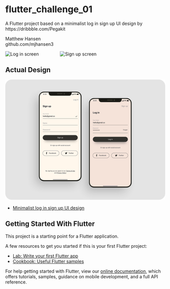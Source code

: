 # flutter_challenge_01

A Flutter project based on a minimalist log in sign up UI design by https:&#x2F;&#x2F;dribbble.com&#x2F;Pegakit

Matthew Hansen  
github.com/mjhansen3

![Log in screen](https://github.com/mjhansen3/flutter_challenge_01/blob/master/screenshots/login.png=250x) &nbsp;&nbsp;&nbsp;&nbsp;&nbsp;&nbsp;&nbsp;&nbsp;&nbsp;&nbsp;&nbsp;&nbsp;&nbsp;&nbsp;&nbsp; ![Sign up screen](https://github.com/mjhansen3/flutter_challenge_01/blob/master/screenshots/signup.png=250x)

## Actual Design

![Design Image](https://github.com/mjhansen3/flutter_challenge_01/blob/master/screenshots/actual_image.png)
- [Minimalist log in sign up UI design](https://dribbble.com/shots/6973075-Minimalist-log-in-sign-up-UI-design)

## Getting Started With Flutter

This project is a starting point for a Flutter application.

A few resources to get you started if this is your first Flutter project:

- [Lab: Write your first Flutter app](https://flutter.dev/docs/get-started/codelab)
- [Cookbook: Useful Flutter samples](https://flutter.dev/docs/cookbook)

For help getting started with Flutter, view our
[online documentation](https://flutter.dev/docs), which offers tutorials,
samples, guidance on mobile development, and a full API reference.